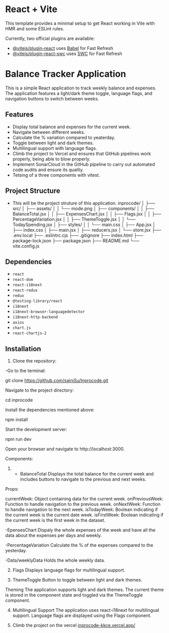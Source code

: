 # React + Vite

This template provides a minimal setup to get React working in Vite with HMR and some ESLint rules.

Currently, two official plugins are available:

- [@vitejs/plugin-react](https://github.com/vitejs/vite-plugin-react/blob/main/packages/plugin-react/README.md) uses [Babel](https://babeljs.io/) for Fast Refresh
- [@vitejs/plugin-react-swc](https://github.com/vitejs/vite-plugin-react-swc) uses [SWC](https://swc.rs/) for Fast Refresh


# Balance Tracker Application

This is a simple React application to track weekly balance and expenses. The application features a light/dark theme toggle, language flags, and navigation buttons to switch between weeks.

## Features

- Display total balance and expenses for the current week.
- Navigate between different weeks.
- Calculate the % variation compared to yeaterday.
- Toggle between light and dark themes.
- Multilingual support with language flags.
- Climb the project to Vercel and ensures that GitHub pipelines work properly, being able to blow properly.
- Implement SonarCloud in the GitHub pipeline to carry out automated code audits and ensure its quality.
- Tetsing of a three components with vitest.

## Project Structure
 - This will be the project struture of this application.
inprocode/
│
├── src/
│   ├── assets/
│   │   └── mode.png
│   ├── components/
│   │   ├── BalanceTotal.jsx
│   │   ├── ExpensesChart.jsx
│   │   ├── Flags.jsx
│   │   ├── PercentageVariation.jsx
│   │   ├── ThemeToggle.jsx
│   │   └── TodaySpending.jsx
│   ├── styles/
│   │   └── main.css
│   ├── App.jsx
│   ├── index.css
│   ├── main.jsx
│   ├── reducers.jsx
│   └── store.jsx
├── .env.local
├── .eslintrc.cjs
├── .gitignore
├── index.html
├── package-lock.json
├── package.json
├── README.md
└── vite.config.js


## Dependencies

- `react`
- `react-dom`
- `react-i18next`
- `react-redux`
- `redux`
- `@testing-library/react`
- `i18next`
- `i18next-browser-languagedetector`
- `i18next-http-backend`
- `axios`
- `chart.js`
- `react-chartjs-2`

## Installation

1. Clone the repository:

-Go to the terminal:

   git clone https://github.com/sainiSu/Inprocode.git

Navigate to the project directory:

cd inprocode

Install the dependencies mentioned above:

npm install

Start the development server:

npm run dev

Open your browser and navigate to http://localhost:3000.

Components:

1) - BalanceTotal
Displays the total balance for the current week and includes buttons to navigate to the previous and next weeks.

Props:

currentWeek: Object containing data for the current week.
onPreviousWeek: Function to handle navigation to the previous week.
onNextWeek: Function to handle navigation to the next week.
isTodayWeek: Boolean indicating if the current week is the current date week.
isFirstWeek: Boolean indicating if the current week is the first week in the dataset.

-EpensesChart
Dispaly the whole expenses of the week and have all the data about the expenses per days and weekly.

-PercentageVariation
Calculate the % of the expenses compared to the yesterday.

-Data/weeklyData 
Holds the whole weekly data.

2) Flags
Displays language flags for multilingual support.

3) ThemeToggle
Button to toggle between light and dark themes.

Theming
The application supports light and dark themes. The current theme is stored in the component state and toggled via the ThemeToggle component.

4) Multilingual Support
The application uses react-i18next for multilingual support. Language flags are displayed using the Flags component.

5) Climb the project on the vercel [inprocode-kkce.vercel.app/](https://inprocode-kkce.vercel.app/)
